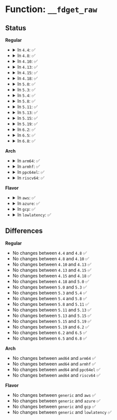 # Function: <code>__fdget_raw</code>

## Status
<b>Regular</b>
<ul>
<li>
<details>
<summary>In <code>4.4</code>: ✅</summary>

```c
long unsigned int __fdget_raw(unsigned int fd);
```

**Collision:** Unique Global

**Inline:** No

**Transformation:** False

**Instances:**

```
In fs/file.c (ffffffff8122abc0)
Location: fs/file.c:767
Inline: False
Direct callers:
  - fs/open.c:SyS_fchdir
  - fs/stat.c:vfs_fstat
  - fs/namei.c:path_init
  - fs/fcntl.c:SyS_fcntl
  - fs/statfs.c:fd_statfs
```
**Symbols:**

```
ffffffff8122abc0-ffffffff8122abd2: __fdget_raw (STB_GLOBAL)
```
</details>
</li>
<li>
<details>
<summary>In <code>4.8</code>: ✅</summary>

```c
long unsigned int __fdget_raw(unsigned int fd);
```

**Collision:** Unique Global

**Inline:** No

**Transformation:** False

**Instances:**

```
In fs/file.c (ffffffff81253300)
Location: fs/file.c:768
Inline: False
Direct callers:
  - fs/open.c:SyS_fchdir
  - fs/stat.c:vfs_fstat
  - fs/namei.c:path_init
  - fs/fcntl.c:SyS_fcntl
  - fs/statfs.c:fd_statfs
```
**Symbols:**

```
ffffffff81253300-ffffffff81253312: __fdget_raw (STB_GLOBAL)
```
</details>
</li>
<li>
<details>
<summary>In <code>4.10</code>: ✅</summary>

```c
long unsigned int __fdget_raw(unsigned int fd);
```

**Collision:** Unique Global

**Inline:** No

**Transformation:** False

**Instances:**

```
In fs/file.c (ffffffff81266550)
Location: fs/file.c:768
Inline: False
Direct callers:
  - fs/open.c:SyS_fchdir
  - fs/stat.c:vfs_fstat
  - fs/namei.c:path_init
  - fs/fcntl.c:SyS_fcntl
  - fs/statfs.c:fd_statfs
```
**Symbols:**

```
ffffffff81266550-ffffffff81266562: __fdget_raw (STB_GLOBAL)
```
</details>
</li>
<li>
<details>
<summary>In <code>4.13</code>: ✅</summary>

```c
long unsigned int __fdget_raw(unsigned int fd);
```

**Collision:** Unique Global

**Inline:** No

**Transformation:** False

**Instances:**

```
In fs/file.c (ffffffff81273d30)
Location: fs/file.c:754
Inline: False
Direct callers:
  - fs/open.c:SyS_fchdir
  - fs/stat.c:vfs_statx_fd
  - fs/namei.c:path_init
  - fs/fcntl.c:compat_SyS_fcntl
  - fs/fcntl.c:SyS_fcntl
  - fs/statfs.c:fd_statfs
```
**Symbols:**

```
ffffffff81273d30-ffffffff81273d42: __fdget_raw (STB_GLOBAL)
```
</details>
</li>
<li>
<details>
<summary>In <code>4.15</code>: ✅</summary>

```c
long unsigned int __fdget_raw(unsigned int fd);
```

**Collision:** Unique Global

**Inline:** No

**Transformation:** False

**Instances:**

```
In fs/file.c (ffffffff81296600)
Location: fs/file.c:757
Inline: False
Direct callers:
  - fs/open.c:SyS_fchdir
  - fs/stat.c:vfs_statx_fd
  - fs/namei.c:path_init
  - fs/fcntl.c:compat_SyS_fcntl
  - fs/fcntl.c:SyS_fcntl
  - fs/statfs.c:fd_statfs
```
**Symbols:**

```
ffffffff81296600-ffffffff81296612: __fdget_raw (STB_GLOBAL)
```
</details>
</li>
<li>
<details>
<summary>In <code>4.18</code>: ✅</summary>

```c
long unsigned int __fdget_raw(unsigned int fd);
```

**Collision:** Unique Global

**Inline:** No

**Transformation:** False

**Instances:**

```
In fs/file.c (ffffffff812bc9c0)
Location: fs/file.c:753
Inline: False
Direct callers:
  - fs/open.c:__ia32_sys_fchdir
  - fs/open.c:__x64_sys_fchdir
  - fs/stat.c:vfs_statx_fd
  - fs/namei.c:path_init
  - fs/fcntl.c:do_compat_fcntl64
  - fs/fcntl.c:__ia32_sys_fcntl
  - fs/fcntl.c:__x64_sys_fcntl
  - fs/statfs.c:fd_statfs
```
**Symbols:**

```
ffffffff812bc9c0-ffffffff812bc9d2: __fdget_raw (STB_GLOBAL)
```
</details>
</li>
<li>
<details>
<summary>In <code>5.0</code>: ✅</summary>

```c
long unsigned int __fdget_raw(unsigned int fd);
```

**Collision:** Unique Global

**Inline:** No

**Transformation:** False

**Instances:**

```
In fs/file.c (ffffffff812d1c80)
Location: fs/file.c:783
Inline: False
Direct callers:
  - fs/open.c:__ia32_sys_fchdir
  - fs/open.c:__x64_sys_fchdir
  - fs/stat.c:vfs_statx_fd
  - fs/namei.c:path_init
  - fs/fcntl.c:do_compat_fcntl64
  - fs/fcntl.c:__ia32_sys_fcntl
  - fs/fcntl.c:__x64_sys_fcntl
  - fs/statfs.c:fd_statfs
```
**Symbols:**

```
ffffffff812d1c80-ffffffff812d1c92: __fdget_raw (STB_GLOBAL)
```
</details>
</li>
<li>
<details>
<summary>In <code>5.3</code>: ✅</summary>

```c
long unsigned int __fdget_raw(unsigned int fd);
```

**Collision:** Unique Global

**Inline:** No

**Transformation:** False

**Instances:**

```
In fs/file.c (ffffffff812eecb0)
Location: fs/file.c:789
Inline: False
Direct callers:
  - fs/open.c:__ia32_sys_fchdir
  - fs/open.c:__x64_sys_fchdir
  - fs/stat.c:vfs_statx_fd
  - fs/namei.c:path_init
  - fs/fcntl.c:do_compat_fcntl64
  - fs/fcntl.c:__ia32_sys_fcntl
  - fs/fcntl.c:__x64_sys_fcntl
  - fs/statfs.c:fd_statfs
```
**Symbols:**

```
ffffffff812eecb0-ffffffff812eecc2: __fdget_raw (STB_GLOBAL)
```
</details>
</li>
<li>
<details>
<summary>In <code>5.4</code>: ✅</summary>

```c
long unsigned int __fdget_raw(unsigned int fd);
```

**Collision:** Unique Global

**Inline:** No

**Transformation:** False

**Instances:**

```
In fs/file.c (ffffffff81300770)
Location: fs/file.c:789
Inline: False
Direct callers:
  - fs/open.c:__ia32_sys_fchdir
  - fs/open.c:__x64_sys_fchdir
  - fs/stat.c:vfs_statx_fd
  - fs/namei.c:path_init
  - fs/fcntl.c:do_compat_fcntl64
  - fs/fcntl.c:__ia32_sys_fcntl
  - fs/fcntl.c:__x64_sys_fcntl
  - fs/statfs.c:fd_statfs
```
**Symbols:**

```
ffffffff81300770-ffffffff81300782: __fdget_raw (STB_GLOBAL)
```
</details>
</li>
<li>
<details>
<summary>In <code>5.8</code>: ✅</summary>

```c
long unsigned int __fdget_raw(unsigned int fd);
```

**Collision:** Unique Global

**Inline:** No

**Transformation:** False

**Instances:**

```
In fs/file.c (ffffffff81339990)
Location: fs/file.c:814
Inline: False
Direct callers:
  - fs/open.c:__ia32_sys_fchdir
  - fs/open.c:__x64_sys_fchdir
  - fs/stat.c:vfs_statx_fd
  - fs/namei.c:path_init
  - fs/fcntl.c:do_compat_fcntl64
  - fs/fcntl.c:__ia32_sys_fcntl
  - fs/fcntl.c:__x64_sys_fcntl
  - fs/statfs.c:fd_statfs
```
**Symbols:**

```
ffffffff81339990-ffffffff813399a2: __fdget_raw (STB_GLOBAL)
```
</details>
</li>
<li>
<details>
<summary>In <code>5.11</code>: ✅</summary>

```c
long unsigned int __fdget_raw(unsigned int fd);
```

**Collision:** Unique Global

**Inline:** No

**Transformation:** False

**Instances:**

```
In fs/file.c (ffffffff813456c0)
Location: fs/file.c:950
Inline: False
Direct callers:
  - fs/open.c:__ia32_sys_fchdir
  - fs/open.c:__x64_sys_fchdir
  - fs/stat.c:vfs_fstat
  - fs/namei.c:path_init
  - fs/fcntl.c:do_compat_fcntl64
  - fs/fcntl.c:__ia32_sys_fcntl
  - fs/fcntl.c:__x64_sys_fcntl
  - fs/statfs.c:fd_statfs
```
**Symbols:**

```
ffffffff813456c0-ffffffff813456d2: __fdget_raw (STB_GLOBAL)
```
</details>
</li>
<li>
<details>
<summary>In <code>5.13</code>: ✅</summary>

```c
long unsigned int __fdget_raw(unsigned int fd);
```

**Collision:** Unique Global

**Inline:** No

**Transformation:** False

**Instances:**

```
In fs/file.c (ffffffff8134ba60)
Location: fs/file.c:962
Inline: False
Direct callers:
  - fs/open.c:__ia32_sys_fchdir
  - fs/open.c:__x64_sys_fchdir
  - fs/stat.c:vfs_fstat
  - fs/namei.c:path_init
  - fs/fcntl.c:do_compat_fcntl64
  - fs/fcntl.c:__ia32_sys_fcntl
  - fs/fcntl.c:__x64_sys_fcntl
  - fs/statfs.c:fd_statfs
  - security/landlock/syscalls.c:get_path_from_fd
```
**Symbols:**

```
ffffffff8134ba60-ffffffff8134ba72: __fdget_raw (STB_GLOBAL)
```
</details>
</li>
<li>
<details>
<summary>In <code>5.15</code>: ✅</summary>

```c
long unsigned int __fdget_raw(unsigned int fd);
```

**Collision:** Unique Global

**Inline:** No

**Transformation:** False

**Instances:**

```
In fs/file.c (ffffffff813998a0)
Location: fs/file.c:1022
Inline: False
Direct callers:
  - fs/open.c:__ia32_sys_fchdir
  - fs/open.c:__x64_sys_fchdir
  - fs/stat.c:vfs_fstat
  - fs/namei.c:path_init
  - fs/fcntl.c:do_compat_fcntl64
  - fs/fcntl.c:__ia32_sys_fcntl
  - fs/fcntl.c:__x64_sys_fcntl
  - fs/statfs.c:fd_statfs
  - fs/quota/quota.c:__ia32_sys_quotactl_fd
  - fs/quota/quota.c:__x64_sys_quotactl_fd
  - security/landlock/syscalls.c:get_path_from_fd
```
**Symbols:**

```
ffffffff813998a0-ffffffff813998b2: __fdget_raw (STB_GLOBAL)
```
</details>
</li>
<li>
<details>
<summary>In <code>5.19</code>: ✅</summary>

```c
long unsigned int __fdget_raw(unsigned int fd);
```

**Collision:** Unique Global

**Inline:** No

**Transformation:** False

**Instances:**

```
In fs/file.c (ffffffff8141c270)
Location: fs/file.c:1024
Inline: False
Direct callers:
  - fs/open.c:__ia32_sys_fchdir
  - fs/open.c:__x64_sys_fchdir
  - fs/stat.c:vfs_fstat
  - fs/namei.c:path_init
  - fs/fcntl.c:do_compat_fcntl64
  - fs/fcntl.c:__ia32_sys_fcntl
  - fs/fcntl.c:__x64_sys_fcntl
  - fs/statfs.c:fd_statfs
  - fs/quota/quota.c:__ia32_sys_quotactl_fd
  - fs/quota/quota.c:__x64_sys_quotactl_fd
  - security/landlock/syscalls.c:get_path_from_fd
```
**Symbols:**

```
ffffffff8141c270-ffffffff8141c28a: __fdget_raw (STB_GLOBAL)
```
</details>
</li>
<li>
<details>
<summary>In <code>6.2</code>: ✅</summary>

```c
long unsigned int __fdget_raw(unsigned int fd);
```

**Collision:** Unique Global

**Inline:** No

**Transformation:** False

**Instances:**

```
In fs/file.c (ffffffff814a8340)
Location: fs/file.c:1034
Inline: False
Direct callers:
  - fs/open.c:__ia32_sys_fchdir
  - fs/open.c:__x64_sys_fchdir
  - fs/stat.c:vfs_fstat
  - fs/namei.c:path_init
  - fs/fcntl.c:do_compat_fcntl64
  - fs/fcntl.c:__ia32_sys_fcntl
  - fs/fcntl.c:__x64_sys_fcntl
  - fs/statfs.c:fd_statfs
  - fs/quota/quota.c:__ia32_sys_quotactl_fd
  - fs/quota/quota.c:__x64_sys_quotactl_fd
  - security/landlock/syscalls.c:get_path_from_fd
```
**Symbols:**

```
ffffffff814a8340-ffffffff814a835a: __fdget_raw (STB_GLOBAL)
```
</details>
</li>
<li>
<details>
<summary>In <code>6.5</code>: ✅</summary>

```c
long unsigned int __fdget_raw(unsigned int fd);
```

**Collision:** Unique Global

**Inline:** No

**Transformation:** False

**Instances:**

```
In fs/file.c (ffffffff814dd320)
Location: fs/file.c:1035
Inline: False
Direct callers:
  - kernel/cgroup/cgroup.c:cgroup_v1v2_get_from_fd
  - kernel/bpf/bpf_inode_storage.c:bpf_fd_inode_storage_delete_elem
  - kernel/bpf/bpf_inode_storage.c:bpf_fd_inode_storage_update_elem
  - kernel/bpf/bpf_inode_storage.c:bpf_fd_inode_storage_lookup_elem
  - fs/open.c:__ia32_sys_fchdir
  - fs/open.c:__x64_sys_fchdir
  - fs/stat.c:vfs_fstat
  - fs/namei.c:path_init
  - fs/fcntl.c:do_compat_fcntl64
  - fs/fcntl.c:__ia32_sys_fcntl
  - fs/fcntl.c:__x64_sys_fcntl
  - fs/statfs.c:fd_statfs
  - fs/quota/quota.c:__ia32_sys_quotactl_fd
  - fs/quota/quota.c:__x64_sys_quotactl_fd
  - security/landlock/syscalls.c:get_path_from_fd
```
**Symbols:**

```
ffffffff814dd320-ffffffff814dd33a: __fdget_raw (STB_GLOBAL)
```
</details>
</li>
<li>
<details>
<summary>In <code>6.8</code>: ✅</summary>

```c
long unsigned int __fdget_raw(unsigned int fd);
```

**Collision:** Unique Global

**Inline:** No

**Transformation:** False

**Instances:**

```
In fs/file.c (ffffffff8150fca0)
Location: fs/file.c:1164
Inline: False
Direct callers:
  - kernel/cgroup/cgroup.c:cgroup_v1v2_get_from_fd
  - kernel/bpf/bpf_inode_storage.c:bpf_fd_inode_storage_delete_elem
  - kernel/bpf/bpf_inode_storage.c:bpf_fd_inode_storage_update_elem
  - kernel/bpf/bpf_inode_storage.c:bpf_fd_inode_storage_lookup_elem
  - fs/open.c:__ia32_sys_fchdir
  - fs/open.c:__x64_sys_fchdir
  - fs/stat.c:vfs_fstat
  - fs/namei.c:path_init
  - fs/fcntl.c:do_compat_fcntl64
  - fs/fcntl.c:__ia32_sys_fcntl
  - fs/fcntl.c:__x64_sys_fcntl
  - fs/statfs.c:fd_statfs
  - fs/quota/quota.c:__ia32_sys_quotactl_fd
  - fs/quota/quota.c:__x64_sys_quotactl_fd
  - security/landlock/syscalls.c:add_rule_path_beneath
```
**Symbols:**

```
ffffffff8150fca0-ffffffff8150fd6a: __fdget_raw (STB_GLOBAL)
```
</details>
</li>
</ul>
<b>Arch</b>
<ul>
<li>
<details>
<summary>In <code>arm64</code>: ✅</summary>

```c
long unsigned int __fdget_raw(unsigned int fd);
```

**Collision:** Unique Global

**Inline:** No

**Transformation:** False

**Instances:**

```
In fs/file.c (ffff8000103b2580)
Location: fs/file.c:789
Inline: False
Direct callers:
  - fs/open.c:__arm64_sys_fchdir
  - fs/stat.c:vfs_statx_fd
  - fs/namei.c:path_init
  - fs/fcntl.c:do_compat_fcntl64
  - fs/fcntl.c:__arm64_sys_fcntl
  - fs/statfs.c:fd_statfs
```
**Symbols:**

```
ffff8000103b2580-ffff8000103b25b0: __fdget_raw (STB_GLOBAL)
```
</details>
</li>
<li>
<details>
<summary>In <code>armhf</code>: ✅</summary>

```c
long unsigned int __fdget_raw(unsigned int fd);
```

**Collision:** Unique Global

**Inline:** No

**Transformation:** False

**Instances:**

```
In fs/file.c (c05918d0)
Location: fs/file.c:789
Inline: False
Direct callers:
  - fs/open.c:__se_sys_fchdir
  - fs/stat.c:vfs_statx_fd
  - fs/namei.c:path_init
  - fs/fcntl.c:__se_sys_fcntl64
  - fs/fcntl.c:__se_sys_fcntl
  - fs/statfs.c:fd_statfs
```
**Symbols:**

```
c05918d0-c05918f0: __fdget_raw (STB_GLOBAL)
```
</details>
</li>
<li>
<details>
<summary>In <code>ppc64el</code>: ✅</summary>

```c
long unsigned int __fdget_raw(unsigned int fd);
```

**Collision:** Unique Global

**Inline:** No

**Transformation:** False

**Instances:**

```
In fs/file.c (c0000000004ae410)
Location: fs/file.c:789
Inline: False
Direct callers:
  - fs/open.c:__se_sys_fchdir
  - fs/stat.c:vfs_statx_fd
  - fs/namei.c:path_init
  - fs/fcntl.c:do_compat_fcntl64
  - fs/fcntl.c:__se_sys_fcntl
  - fs/statfs.c:fd_statfs
```
**Symbols:**

```
c0000000004ae410-c0000000004ae428: __fdget_raw (STB_GLOBAL)
```
</details>
</li>
<li>
<details>
<summary>In <code>riscv64</code>: ✅</summary>

```c
long unsigned int __fdget_raw(unsigned int fd);
```

**Collision:** Unique Global

**Inline:** No

**Transformation:** False

**Instances:**

```
In fs/file.c (ffffffe0002765d0)
Location: fs/file.c:789
Inline: False
Direct callers:
  - fs/open.c:__se_sys_fchdir
  - fs/stat.c:vfs_statx_fd
  - fs/namei.c:path_init
  - fs/fcntl.c:__se_sys_fcntl
  - fs/statfs.c:fd_statfs
```
**Symbols:**

```
ffffffe0002765d0-ffffffe0002765fc: __fdget_raw (STB_GLOBAL)
```
</details>
</li>
</ul>
<b>Flavor</b>
<ul>
<li>
<details>
<summary>In <code>aws</code>: ✅</summary>

```c
long unsigned int __fdget_raw(unsigned int fd);
```

**Collision:** Unique Global

**Inline:** No

**Transformation:** False

**Instances:**

```
In fs/file.c (ffffffff812f8d50)
Location: fs/file.c:789
Inline: False
Direct callers:
  - fs/open.c:__ia32_sys_fchdir
  - fs/open.c:__x64_sys_fchdir
  - fs/stat.c:vfs_statx_fd
  - fs/namei.c:path_init
  - fs/fcntl.c:do_compat_fcntl64
  - fs/fcntl.c:__ia32_sys_fcntl
  - fs/fcntl.c:__x64_sys_fcntl
  - fs/statfs.c:fd_statfs
```
**Symbols:**

```
ffffffff812f8d50-ffffffff812f8d62: __fdget_raw (STB_GLOBAL)
```
</details>
</li>
<li>
<details>
<summary>In <code>azure</code>: ✅</summary>

```c
long unsigned int __fdget_raw(unsigned int fd);
```

**Collision:** Unique Global

**Inline:** No

**Transformation:** False

**Instances:**

```
In fs/file.c (ffffffff812e9970)
Location: fs/file.c:789
Inline: False
Direct callers:
  - fs/open.c:__ia32_sys_fchdir
  - fs/open.c:__x64_sys_fchdir
  - fs/stat.c:vfs_statx_fd
  - fs/namei.c:path_init
  - fs/fcntl.c:do_compat_fcntl64
  - fs/fcntl.c:__ia32_sys_fcntl
  - fs/fcntl.c:__x64_sys_fcntl
  - fs/statfs.c:fd_statfs
```
**Symbols:**

```
ffffffff812e9970-ffffffff812e9982: __fdget_raw (STB_GLOBAL)
```
</details>
</li>
<li>
<details>
<summary>In <code>gcp</code>: ✅</summary>

```c
long unsigned int __fdget_raw(unsigned int fd);
```

**Collision:** Unique Global

**Inline:** No

**Transformation:** False

**Instances:**

```
In fs/file.c (ffffffff812f6b60)
Location: fs/file.c:789
Inline: False
Direct callers:
  - fs/open.c:__ia32_sys_fchdir
  - fs/open.c:__x64_sys_fchdir
  - fs/stat.c:vfs_statx_fd
  - fs/namei.c:path_init
  - fs/fcntl.c:do_compat_fcntl64
  - fs/fcntl.c:__ia32_sys_fcntl
  - fs/fcntl.c:__x64_sys_fcntl
  - fs/statfs.c:fd_statfs
```
**Symbols:**

```
ffffffff812f6b60-ffffffff812f6b72: __fdget_raw (STB_GLOBAL)
```
</details>
</li>
<li>
<details>
<summary>In <code>lowlatency</code>: ✅</summary>

```c
long unsigned int __fdget_raw(unsigned int fd);
```

**Collision:** Unique Global

**Inline:** No

**Transformation:** False

**Instances:**

```
In fs/file.c (ffffffff81307db0)
Location: fs/file.c:789
Inline: False
Direct callers:
  - fs/open.c:__ia32_sys_fchdir
  - fs/open.c:__x64_sys_fchdir
  - fs/stat.c:vfs_statx_fd
  - fs/namei.c:path_init
  - fs/fcntl.c:do_compat_fcntl64
  - fs/fcntl.c:__ia32_sys_fcntl
  - fs/fcntl.c:__x64_sys_fcntl
  - fs/statfs.c:fd_statfs
```
**Symbols:**

```
ffffffff81307db0-ffffffff81307dc2: __fdget_raw (STB_GLOBAL)
```
</details>
</li>
</ul>

## Differences
<b>Regular</b>
<ul>
<li>
No changes between <code>4.4</code> and <code>4.8</code> ✅
</li>
<li>
No changes between <code>4.8</code> and <code>4.10</code> ✅
</li>
<li>
No changes between <code>4.10</code> and <code>4.13</code> ✅
</li>
<li>
No changes between <code>4.13</code> and <code>4.15</code> ✅
</li>
<li>
No changes between <code>4.15</code> and <code>4.18</code> ✅
</li>
<li>
No changes between <code>4.18</code> and <code>5.0</code> ✅
</li>
<li>
No changes between <code>5.0</code> and <code>5.3</code> ✅
</li>
<li>
No changes between <code>5.3</code> and <code>5.4</code> ✅
</li>
<li>
No changes between <code>5.4</code> and <code>5.8</code> ✅
</li>
<li>
No changes between <code>5.8</code> and <code>5.11</code> ✅
</li>
<li>
No changes between <code>5.11</code> and <code>5.13</code> ✅
</li>
<li>
No changes between <code>5.13</code> and <code>5.15</code> ✅
</li>
<li>
No changes between <code>5.15</code> and <code>5.19</code> ✅
</li>
<li>
No changes between <code>5.19</code> and <code>6.2</code> ✅
</li>
<li>
No changes between <code>6.2</code> and <code>6.5</code> ✅
</li>
<li>
No changes between <code>6.5</code> and <code>6.8</code> ✅
</li>
</ul>
<b>Arch</b>
<ul>
<li>
No changes between <code>amd64</code> and <code>arm64</code> ✅
</li>
<li>
No changes between <code>amd64</code> and <code>armhf</code> ✅
</li>
<li>
No changes between <code>amd64</code> and <code>ppc64el</code> ✅
</li>
<li>
No changes between <code>amd64</code> and <code>riscv64</code> ✅
</li>
</ul>
<b>Flavor</b>
<ul>
<li>
No changes between <code>generic</code> and <code>aws</code> ✅
</li>
<li>
No changes between <code>generic</code> and <code>azure</code> ✅
</li>
<li>
No changes between <code>generic</code> and <code>gcp</code> ✅
</li>
<li>
No changes between <code>generic</code> and <code>lowlatency</code> ✅
</li>
</ul>
